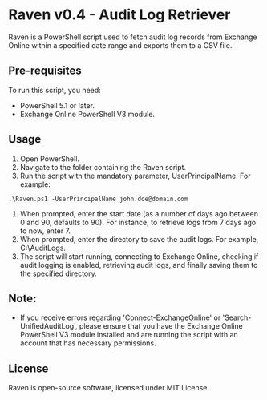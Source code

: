 # Raven v0.4 - Audit Log Retriever

Raven is a PowerShell script used to fetch audit log records from Exchange Online within a specified date range and exports them to a CSV file.

## Pre-requisites

To run this script, you need:

* PowerShell 5.1 or later.
* Exchange Online PowerShell V3 module.

## Usage

1. Open PowerShell.
2. Navigate to the folder containing the Raven script.
3. Run the script with the mandatory parameter, UserPrincipalName. For example:

```
.\Raven.ps1 -UserPrincipalName john.doe@domain.com
```

1. When prompted, enter the start date (as a number of days ago between 0 and 90, defaults to 90). For instance, to retrieve logs from 7 days ago to now, enter 7.
2. When prompted, enter the directory to save the audit logs. For example, C:\AuditLogs.
3. The script will start running, connecting to Exchange Online, checking if audit logging is enabled, retrieving audit logs, and finally saving them to the specified directory.

## Note:

* If you receive errors regarding 'Connect-ExchangeOnline' or 'Search-UnifiedAuditLog', please ensure that you have the Exchange Online PowerShell V3 module installed and are running the script with an account that has necessary permissions.

## License

Raven is open-source software, licensed under MIT License.
